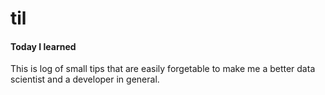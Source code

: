 # til
#### Today I learned  
This is log of small tips that are easily forgetable to make me a better data scientist and a developer in general.
